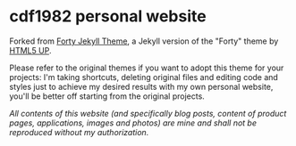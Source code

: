 # cdf1982 personal website

Forked from [Forty Jekyll Theme](andrewbanchich/forty-jekyll-theme), a Jekyll version of the "Forty" theme by [HTML5 UP](https://html5up.net/).  

Please refer to the original themes if you want to adopt this theme for your projects: I'm taking shortcuts, deleting original files and editing code and styles just to achieve my desired results with my own personal website, you'll be better off starting from the original projects.

*All contents of this website (and specifically blog posts, content of product pages, applications, images and photos) are mine and shall not be reproduced without my authorization.*